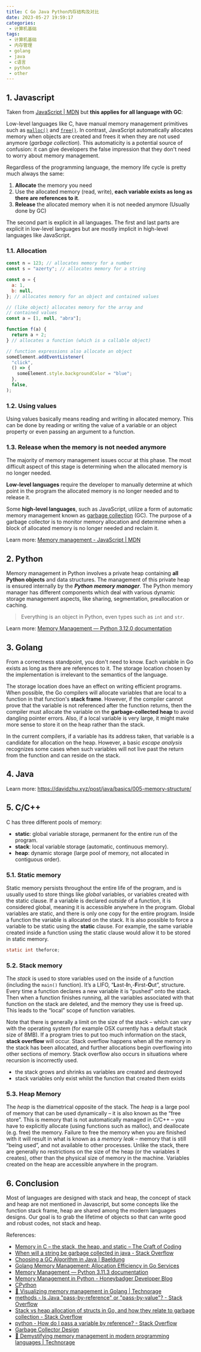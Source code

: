 ```yaml
---
title: C Go Java Python内存结构及对比
date: 2023-05-27 19:59:17
categories:
 - 计算机基础
tags:
 - 计算机基础
 - 内存管理
 - golang
 - java
 - c语言
 - python
 - other
---
```


## 1. Javascript

Taken from [JavaScript | MDN](https://developer.mozilla.org/en-US/docs/Web/JavaScript/Memory_management) but **this applies for all language with GC**: 

Low-level languages like C, have manual memory management primitives such as [`malloc()`](https://pubs.opengroup.org/onlinepubs/009695399/functions/malloc.html) and [`free()`](https://en.wikipedia.org/wiki/C_dynamic_memory_allocation#Overview_of_functions). In contrast, JavaScript automatically allocates memory when objects are created and frees it when they are not used anymore (*garbage collection*). This automaticity is a potential source of confusion: it can give developers the false impression that they don't need to worry about memory management.

Regardless of the programming language, the memory life cycle is pretty much always the same:

1. **Allocate** the memory you need
2. Use the allocated memory (read, write), **each variable exists as long as there are references to it**.
3. **Release** the allocated memory when it is not needed anymore (Usually done by GC)

The second part is explicit in all languages. The first and last parts are explicit in low-level languages but are mostly implicit in high-level languages like JavaScript.

### 1.1. Allocation

```js
const n = 123; // allocates memory for a number
const s = "azerty"; // allocates memory for a string

const o = {
  a: 1,
  b: null,
}; // allocates memory for an object and contained values

// (like object) allocates memory for the array and
// contained values
const a = [1, null, "abra"];

function f(a) {
  return a + 2;
} // allocates a function (which is a callable object)

// function expressions also allocate an object
someElement.addEventListener(
  "click",
  () => {
    someElement.style.backgroundColor = "blue";
  },
  false,
);

```

### 1.2. Using values

Using values basically means reading and writing in allocated memory. This can be done by reading or writing the value of a variable or an object property or even passing an argument to a function.

### 1.3. Release when the memory is not needed anymore

The majority of memory management issues occur at this phase. The most difficult aspect of this stage is determining when the allocated memory is no longer needed.

**Low-level languages** require the developer to manually determine at which point in the program the allocated memory is no longer needed and to release it.

Some **high-level languages**, such as JavaScript, utilize a form of automatic memory management known as [garbage collection](https://en.wikipedia.org/wiki/Garbage_collection_(computer_science)) (GC). The purpose of a garbage collector is to monitor memory allocation and determine when a block of allocated memory is no longer needed and reclaim it.

Learn more: [Memory management - JavaScript | MDN](https://developer.mozilla.org/en-US/docs/Web/JavaScript/Memory_management)

## 2. Python

Memory management in Python involves a private heap containing **all Python objects** and data structures. The management of this private heap is ensured internally by the ***Python memory manager***. The Python memory manager has different components which deal with various dynamic storage management aspects, like sharing, segmentation, preallocation or caching.

> Everything is an object in Python, even types such as `int` and `str`.

Learn more: [Memory Management — Python 3.12.0 documentation](https://docs.python.org/3/c-api/memory.html)

## 3. Golang

From a correctness standpoint, you don't need to know. Each variable in Go exists as long as there are references to it. The storage location chosen by the implementation is irrelevant to the semantics of the language. 

The storage location does have an effect on writing efficient programs. When possible, the Go compilers will allocate variables that are local to a function in that function's **stack frame**. However, if the compiler cannot prove that the variable is not referenced after the function returns, then the compiler must allocate the variable on the **garbage-collected heap** to avoid dangling pointer errors. Also, if a local variable is very large, it might make more sense to store it on the heap rather than the stack. 

In the current compilers, if a variable has its address taken, that variable is a candidate for allocation on the heap. However, a basic *escape analysis* recognizes some cases when such variables will not live past the return from the function and can reside on the stack. 

## 4. Java

Learn more: https://davidzhu.xyz/post/java/basics/005-memory-structure/

## 5. C/C++

C has three different pools of memory: 

- **static**: global variable storage, permanent for the entire run of the program.
- **stack**: local variable storage (automatic, continuous memory).
- **heap**: dynamic storage (large pool of memory, not allocated in contiguous order).

### 5.1. Static memory

Static memory persists throughout the entire life of the program, and is usually used to store things like *global* variables, or variables created with the static clause. If a variable is declared *outside* of a function, it is considered global, meaning it is accessible anywhere in the program. Global variables are static, and there is only one copy for the entire program. Inside a function the variable is allocated on the stack. It is also possible to force a variable to be static using the **static** clause. For example, the same variable created inside a function using the static clause would allow it to be stored in static memory.

```c
static int theforce;
```

### 5.2. Stack memory

The *stack* is used to store variables used on the inside of a function (including the `main()` function). It’s a LIFO, “**L**ast-**I**n,-**F**irst-**O**ut”, structure. Every time a function declares a new variable it is “pushed” onto the stack. Then when a function finishes running, all the variables associated with that function on the stack are deleted, and the memory they use is freed up. This leads to the “local” scope of function variables. 

Note that there is generally a limit on the size of the stack – which can vary with the operating system (for example OSX currently has a default stack size of 8MB). If a program tries to put too much information on the stack, **stack overflow** will occur. Stack overflow happens when all the memory in the stack has been allocated, and further allocations begin overflowing into other sections of memory. Stack overflow also occurs in situations where recursion is incorrectly used.

- the stack grows and shrinks as variables are created and destroyed
- stack variables only exist whilst the function that created them exists

### 5.3. Heap Memory

The *heap* is the diametrical opposite of the stack. The *heap* is a large pool of memory that can be used dynamically – it is also known as the “free store”. This is memory that is not automatically managed in C/C++ – you have to explicitly allocate (using functions such as malloc), and deallocate (e.g. free) the memory. Failure to free the memory when you are finished with it will result in what is known as a *memory leak* – memory that is still “being used”, and not available to other processes. Unlike the stack, there are generally no restrictions on the size of the heap (or the variables it creates), other than the physical size of memory in the machine. Variables created on the heap are accessible anywhere in the program.

## 6. Conclusion

Most of languages are designed with stack and heap, the concept of stack and heap are not mentioned in Javascript, but some concepts like the function stack frame, heap are shared among the modern languages designs. Our goal is to grab the lifetime of objects so that can write good and robust codes, not stack and heap. 

References:

- [Memory in C – the stack, the heap, and static – The Craft of Coding](https://craftofcoding.wordpress.com/2015/12/07/memory-in-c-the-stack-the-heap-and-static/)
- [When will a string be garbage collected in java - Stack Overflow](https://stackoverflow.com/questions/18406703/when-will-a-string-be-garbage-collected-in-java)
- [Choosing a GC Algorithm in Java | Baeldung](https://www.baeldung.com/java-choosing-gc-algorithm)
- [Golang Memory Management: Allocation Efficiency in Go Services](https://segment.com/blog/allocation-efficiency-in-high-performance-go-services/)
- [Memory Management — Python 3.11.3 documentation](https://docs.python.org/3/c-api/memory.html)
- [Memory Management in Python - Honeybadger Developer Blog](https://www.honeybadger.io/blog/memory-management-in-python/)
- [CPython](https://en.wikipedia.org/wiki/CPython)
- [🚀 Visualizing memory management in Golang | Technorage](https://deepu.tech/memory-management-in-golang/)
- [methods - Is Java "pass-by-reference" or "pass-by-value"? - Stack Overflow](https://stackoverflow.com/a/73021/16317008)
- [Stack vs heap allocation of structs in Go, and how they relate to garbage collection - Stack Overflow](https://stackoverflow.com/questions/10866195/stack-vs-heap-allocation-of-structs-in-go-and-how-they-relate-to-garbage-collec)
- [python - How do I pass a variable by reference? - Stack Overflow](https://stackoverflow.com/questions/986006/how-do-i-pass-a-variable-by-reference)
- [Garbage Collector Design](https://devguide.python.org/internals/garbage-collector/)
- [🚀 Demystifying memory management in modern programming languages | Technorage](https://deepu.tech/memory-management-in-programming/)